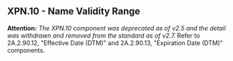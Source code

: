 ## XPN.10 - Name Validity Range

**Attention:** _The XPN.10 component was deprecated as of v2.5 and the detail was withdrawn and removed from the standard as of v2.7._ Refer to 2A.2.90.12, "Effective Date (DTM)" and 2A.2.90.13, "Expiration Date (DTM)" components.
